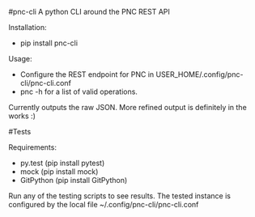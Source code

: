 #pnc-cli
A python CLI around the PNC REST API

Installation:
 * pip install pnc-cli

Usage:
 * Configure the REST endpoint for PNC in USER_HOME/.config/pnc-cli/pnc-cli.conf
 * pnc -h for a list of valid operations.

Currently outputs the raw JSON. More refined output is definitely in the works :) 

#Tests

Requirements:
 * py.test (pip install pytest)
 * mock (pip install mock)
 * GitPython (pip install GitPython)

Run any of the testing scripts to see results. The tested instance is configured by the local file ~/.config/pnc-cli/pnc-cli.conf 
